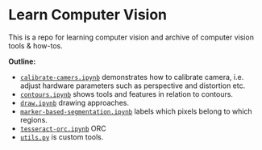 # Learn Computer Vision

This is a repo for learning computer vision and archive of computer vision tools & how-tos.


**Outline:**

- [`calibrate-camers.ipynb`](calibrate-camera.ipynb) demonstrates how to calibrate camera, i.e. adjust hardware parameters such as perspective and distortion etc.
- [`contours.ipynb`](contours.ipynb) shows tools and features in relation to contours.
- [`draw.ipynb`](draw.ipynb) drawing approaches.
- [`marker-based-segmentation.ipynb`](marker-based-segmentation.ipynb) labels which pixels belong to which regions.
- [`tesseract-orc.ipynb`](tesseract-orc.ipynb) ORC
- [`utils.py`](utils.py) is custom tools.
